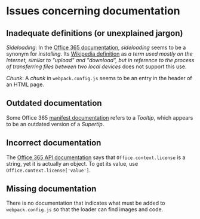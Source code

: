 # Issues concerning documentation

## Inadequate definitions (or unexplained jargon)

*Sideloading*:  In the [Office 365 documentation](https://docs.microsoft.com/en-us/office/dev/add-ins/testing/sideload-office-add-ins-for-testing), _sideloading_ seems to be a synonym for _installing_.  Its [Wikipedia definition](https://en.wikipedia.org/wiki/Sideloading) as _a term used mostly on the Internet, similar to "upload" and "download", but in reference to the process of transferring files between two local devices_ does not support this use.

*Chunk*: A _chunk_ in `webpack.config.js` seems to be an entry in the header of an HTML page.

## Outdated documentation

Some Office 365 [manifest documentation](https://docs.microsoft.com/en-us/office/dev/add-ins/reference/manifest/control) refers to a _Tooltip_, which appears to be an outdated version of a _Supertip_.

## Incorrect documentation

The [Office 365 API documentation](https://docs.microsoft.com/en-us/javascript/api/office/office.context?view=word-js-preview#license) says that `Office.context.license` is a string, yet it is actually an object.  To get its value, use `Office.context.license['value']`.

## Missing documentation

There is no documentation that indicates what must be added to `webpack.config.js` so that the loader can find images and code.
